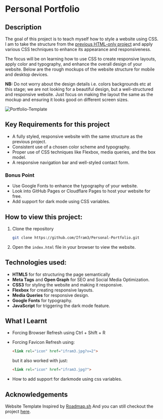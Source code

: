 # Personal Portfolio

## Description
The goal of this project is to teach myself how to style a website using CSS. I am to take the structure from the [previous HTML-only project](https://github.com/Ifram3/roadmap.sh-projects/tree/main/Frontend%20Projects/Basic%20HTML%20Website) and apply various CSS techniques to enhance its appearance and responsiveness.

The focus will be on learning how to use CSS to create responsive layouts, apply color and typography, and enhance the overall design of your website. Below are the rough mockups of the website structure for mobile and desktop devices. 

**NB:** Do not worry about the design details i.e. colors backgrounds etc at this stage; we are not looking for a beautiful design, but a well-structured and responsive website. Just focus on making the layout the same as the mockup and ensuring it looks good on different screen sizes.

![Portfolio-Template](images/portfolio-template-xdhki.png)

## Key Requirements for this project

- A fully styled, responsive website with the same structure as the previous project.
- Consistent use of a chosen color scheme and typography.
- Proper use of CSS techniques like Flexbox, media queries, and the box model.
- A responsive navigation bar and well-styled contact form.
    
### Bonus Point
- Use Google Fonts to enhance the typography of your website.
- Look into GitHub Pages or Cloudflare Pages to host your website for free.
- Add support for dark mode using CSS variables.

## How to view this project:

1. Clone the repository
    ```bash
    git clone https://github.com/Ifram3/Personal-Portfolio.git
    ```
2. Open the `index.html` file in your browser to view the website.

## Technologies used:
- **HTML5** for for structuring the page semantically 
- **Meta Tags** and **Open Graph** for SEO and Social Media Optimization.
- **CSS3** for styling the website and making it responsive.
- **Flexbox** for creating responsive layouts.
- **Media Queries** for responsive design.
- **Google Fonts** for typography.
- **JavaScript** for triggering the dark mode feature.

## What I Learnt
- Forcing Browser Refresh using Ctrl + Shift + R

- Forcing Favicon Refresh using:
    ```html 
    <link rel="icon" href="ifram3.jpg?v=2"> 
    ``` 
    but it also worked with just:
    ```html 
    <link rel="icon" href="ifram3.jpg?"> 
    ```
- How to add support for darkmode using css variables.


## Acknowledgements
Website Template Inspired by [Roadmap.sh](https://roadmap.sh/projects/portfolio-website) And you can still checkout the project [here](https://roadmap.sh/projects/portfolio-website).
